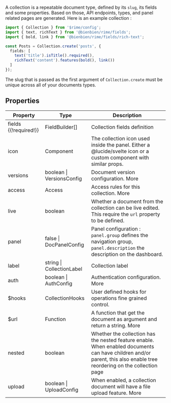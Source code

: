 A collection is a repeatable document type, defined by its `slug`, its fields and some properties. Based on those, API endpoints, types, and panel related pages are generated. Here is an example collection :

```ts
import { Collection } from '$rime/config';
import { text, richText } from '@bienbien/rime/fields';
import { bold, link } from '@bienbien/rime/fields/rich-text';

const Posts = Collection.create('posts', {
  fields: [
    text('title').isTitle().required(),
    richText('content').features(bold(), link())
  ]
});
```

The slug that is passed as the first argument of `Collection.create` must be unique across all of your documents types.

## Properties

| Property | Type | Description |
| --- | --- | --- |
| fields {{!required!}} | FieldBuilder<Field>[] | Collection fields definition |
| icon | Component<IconProps> | The collection icon used inside the panel. Either a @lucide/svelte icon or a custom component with similar props. |
| versions | boolean &vert; VersionsConfig | Document version configuration. More |
| access | Access | Access rules for this collection. More |
| live | boolean | Whether a document from the collection can be live edited. This require the `url` property to be defined. |
| panel | false &vert; DocPanelConfig | Panel configuration : `panel.group` defines the navigation group, `panel.description` the description on the dashboard. |
| label | string &vert; CollectionLabel | Collection label |
| auth | boolean &vert; AuthConfig | Authentication configuration. More |
| $hooks | CollectionHooks | User defined hooks for operations fine grained control. |
| $url | Function | A function that get the document as argument and return a string. More |
| nested | boolean | Whether the collection has the nested feature enable. When enabled documents can have children and/or parent, this also enable tree reordering on the collection page |
| upload | boolean &vert; UploadConfig | When enabled, a collection document will have a file upload feature. More |
